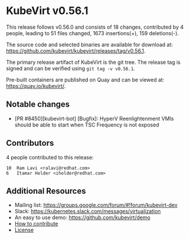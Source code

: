 KubeVirt v0.56.1
================

This release follows v0.56.0 and consists of 18 changes, contributed by 4 people, leading to 51 files changed, 1673 insertions(+), 159 deletions(-).

The source code and selected binaries are available for download at: https://github.com/kubevirt/kubevirt/releases/tag/v0.56.1.

The primary release artifact of KubeVirt is the git tree. The release tag is
signed and can be verified using `git tag -v v0.56.1`.

Pre-built containers are published on Quay and can be viewed at: <https://quay.io/kubevirt/>.

Notable changes
---------------

- [PR #8450][kubevirt-bot] [Bugfix]: HyperV Reenlightenment VMIs should be able to start when TSC Frequency is not exposed

Contributors
------------
4 people contributed to this release:

```
10	Ram Lavi <ralavi@redhat.com>
6	Itamar Holder <iholder@redhat.com>
```

Additional Resources
--------------------

- Mailing list: <https://groups.google.com/forum/#!forum/kubevirt-dev>
- Slack: <https://kubernetes.slack.com/messages/virtualization>
- An easy to use demo: <https://github.com/kubevirt/demo>
- [How to contribute][contributing]
- [License][license]

[contributing]: https://github.com/kubevirt/kubevirt/blob/main/CONTRIBUTING.md
[license]: https://github.com/kubevirt/kubevirt/blob/main/LICENSE
